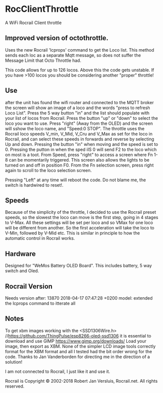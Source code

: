 # RocClientThrottle
A WiFi Rocrail Client throttle 


## Improved version of octothrottle. 
Uses the new Rocrail 'lcprops' command to get the Loco list. This method sends each loc as a separate Mqtt message, so does not suffer the Message Limit that Octo Throttle had. 

This code allows for up to 126 locos. Above this the code gets unstable. If you have >100 locos you should be considering another "proper" throttle!  

## Use
after the unit has found the wifi router and connected to the MQTT broker the screen will show an image of a loco and the words "press to refresh Loco List". Press the 5 way button "in" and the list should populate with your list of locos from Rocrail. 
Press the button "up" or "down" to select the loco you want to use.
Press "right" (Away from the OLED) and the screen will sshow the loco name, and "Speed:0 STOP". The throttle uses the Rocrail loco speeds V_min, V_Mid, V_Cru and V_Max as set for the loco in Rocrail, and can select these speeds in forwards and reverse by selecting Up and down. Pressing the button "in" when moving and the speed is set to 0. Pressing the putton in when the sped iIS 0 will send F2 to the loco which on most is a toot. 
From Speed, press "right" to access a screen where Fn 1-8 can be momentarily triggered. This screen also allows the lights to be turned on and off in position F0. 
From the Fn selection screen, press right again to scroll to the loco selection screen.

Pressing "Left" at any time will reboot the code. Do not blame me, the switch is hardwired to reset!.

## Speeds
Because of the simplicity of the throttle, I decided to use the Rocrail preset speeds, so the slowest the loco can move is the first step, going in 4 stages to V-Max. All these settings will be set per loco and so VMax for one loco will be different from another. So the first acceleration will take the loco to V-Min, followed by V-Mid etc. This is similar in principle to how the automatic control in Rocrail works. 


## Hardware
Designed for "WeMos Battery OLED Board". This includes battery, 5 way switch and Oled.

## Rocrail Version
Needs version after: 13870 2018-04-17 07:47:28 +0200 model: extended the lcprops command to itterate all

## Notes
To get xbm images working with the <SSD1306Wire.h>  //https://github.com/ThingPulse/esp8266-oled-ssd1306 it is essential to download and use GIMP https://www.gimp.org/downloads/ Load your image, then export as XBM. None of the simpler LCD image tools correctly format for the XBM format and all I tested had the bit order wrong for the code. Thanks to Jan Vanderborden for directing me in the direction of a solution! 

I am not connected to Rocrail, I just like it and use it.

Rocrail is  Copyright © 2002-2018 Robert Jan Versluis, Rocrail.net. All rights reserved.

